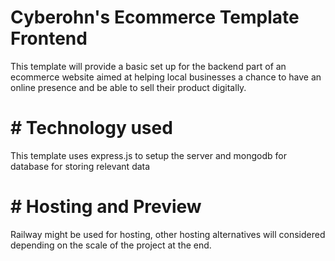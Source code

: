 # Cyberohn's Ecommerce Template Frontend
This template will provide a basic set up for the backend part of an ecommerce website aimed at helping local businesses a chance to have an online presence and be able to sell their product digitally. 

# # Technology used 
This template uses express.js to setup the server and mongodb for database for storing relevant data

# # Hosting and Preview
Railway might be used for hosting, other hosting alternatives will considered depending on the scale of the project at the end. 
